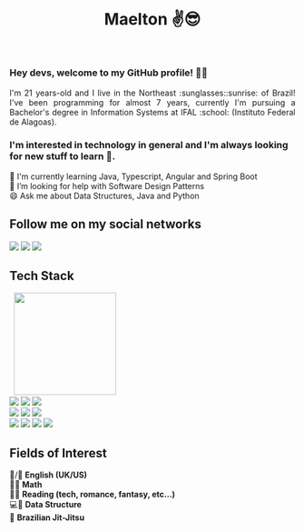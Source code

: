 <header>

# Maelton :v::sunglasses:

</header>

<section class="top-left-side">
<div class="maelton-by-maelton">

### Hey devs, welcome to my GitHub profile! :wave::wave:

<p style="text-align:justify;">
I'm 21 years-old and I live in the Northeast :sunglasses::sunrise: of Brazil! I've been programming for almost 7 years, currently I'm pursuing a Bachelor's degree in Information Systems at IFAL :school: (Instituto Federal de Alagoas).
</p>
</div>
</section>

<section class="top-right-side">

<div class="tech-interests">

<p style="text-align: justify;">
    
### I'm interested in technology in general and I'm always looking for new stuff to learn :bow:.

</p>

🌱 I'm currently learning Java, Typescript, Angular and Spring Boot<br/>
🤔 I’m looking for help with Software Design Patterns<br/>
😄 Ask me about Data Structures, Java and Python<br/>

## Follow me on my social networks
<div class="social-networks">
    <a name="linkedin" href="https://www.linkedin.com/in/maelton-lima/" target="_blank"><img loading="lazy" src="https://img.shields.io/badge/-LinkedIn-%230077B5?style=for-the-badge&logo=linkedin&logoColor=white" target="_blank"></a>
    <a name="instagram" href="https://www.instagram.com/maelton_ti/" target="_blank"><img loading="lazy" src="https://img.shields.io/badge/-Instagram-%23E4405F?style=for-the-badge&logo=instagram&logoColor=white" target="_blank"></a>
    <a name="twitter" href="https://twitter.com/maelton_ti" ><img src="https://img.shields.io/badge/Twitter-1DA1F2?style=for-the-badge&logo=twitter&logoColor=white"></a>
</div>

</div>
</section>

</section>

<div class="tech-stack">

<h2 class="title">Tech Stack</h2>
&nbsp;
<img name="top-languages" height="180em" style="display: inline-block;" src="https://github-readme-stats-eight-theta.vercel.app/api/top-langs/?username=Maelton-SI&layout=compact&langs_count=8&theme=chartreuse-dark"/>

<div class="tools" style="align: right;">

<img name="java" src="https://img.shields.io/badge/Java-ED8B00?style=for-the-badge&logo=openjdk&logoColor=white"/>
<img name="typescript" src="https://img.shields.io/badge/TypeScript-007ACC?style=for-the-badge&logo=typescript&logoColor=white"/>
<img name="python" src="https://img.shields.io/badge/Python-3776AB?style=for-the-badge&logo=python&logoColor=white"/><br/>

<img name="spring" src="https://img.shields.io/badge/Spring-6DB33F?style=for-the-badge&logo=spring&logoColor=white"/>
<img name="angular" src="https://img.shields.io/badge/Angular-DD0031?style=for-the-badge&logo=angular&logoColor=white"/>
<img name="postgresql" src="https://img.shields.io/badge/PostgreSQL-316192?style=for-the-badge&logo=postgresql&logoColor=white"/><br/>

<img name="git" src="https://img.shields.io/badge/GIT-E44C30?style=for-the-badge&logo=git&logoColor=white"/>
<img name="html5" src="https://img.shields.io/badge/HTML5-E34F26?style=for-the-badge&logo=html5&logoColor=white"/>
<img name="css3" src="https://img.shields.io/badge/CSS3-1572B6?style=for-the-badge&logo=css3&logoColor=white"/>
<img name="javascript" src="https://img.shields.io/badge/JavaScript-F7DF1E?style=for-the-badge&logo=javascript&logoColor=black"/>

</div>    

</div>

<div class="fields-of-interest">

## Fields of Interest

:crown:/:statue_of_liberty: **English (UK/US)**<br/>
:straight_ruler::triangular_ruler: **Math**<br/>
:orange_book::open_book: **Reading (tech, romance, fantasy, etc...)**<br/>
:computer::floppy_disk: **Data Structure**<br/>
:martial_arts_uniform: **Brazilian Jit-Jitsu**

</div>
